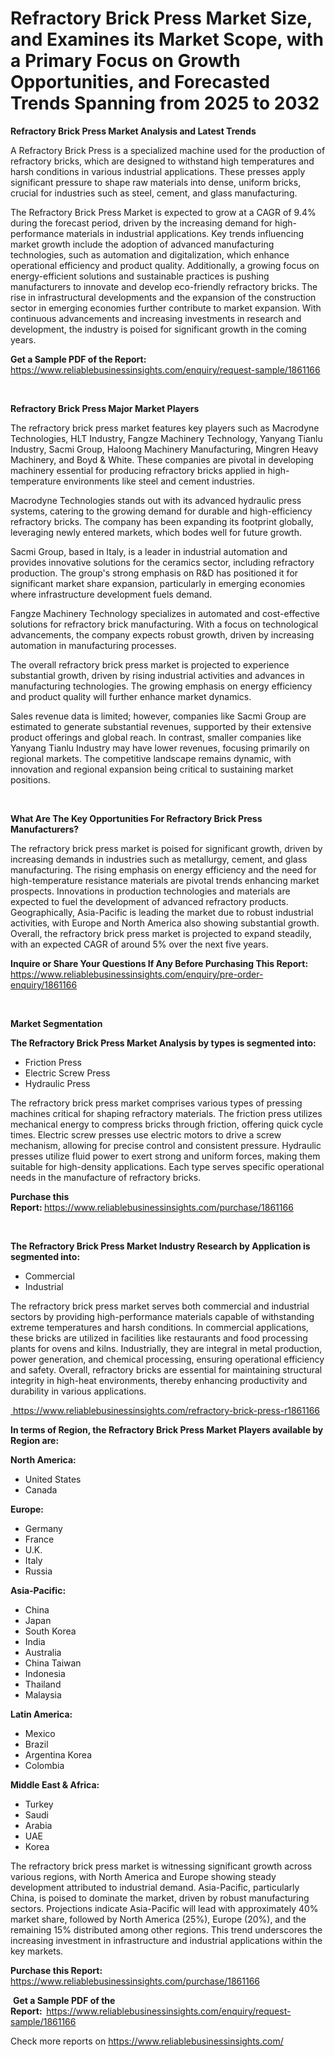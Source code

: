 <p><h1>Refractory Brick Press Market Size, and Examines its Market Scope, with a Primary Focus on Growth Opportunities, and Forecasted Trends Spanning from 2025 to 2032</h1></p><p><strong>Refractory Brick Press Market Analysis and Latest Trends</strong></p>
<p><p>A Refractory Brick Press is a specialized machine used for the production of refractory bricks, which are designed to withstand high temperatures and harsh conditions in various industrial applications. These presses apply significant pressure to shape raw materials into dense, uniform bricks, crucial for industries such as steel, cement, and glass manufacturing.</p><p>The Refractory Brick Press Market is expected to grow at a CAGR of 9.4% during the forecast period, driven by the increasing demand for high-performance materials in industrial applications. Key trends influencing market growth include the adoption of advanced manufacturing technologies, such as automation and digitalization, which enhance operational efficiency and product quality. Additionally, a growing focus on energy-efficient solutions and sustainable practices is pushing manufacturers to innovate and develop eco-friendly refractory bricks. The rise in infrastructural developments and the expansion of the construction sector in emerging economies further contribute to market expansion. With continuous advancements and increasing investments in research and development, the industry is poised for significant growth in the coming years.</p></p>
<p><strong>Get a Sample PDF of the Report:&nbsp;</strong> <a href="https://www.reliablebusinessinsights.com/enquiry/request-sample/1861166?utm_campaign=2306&utm_medium=2&utm_source=Github&utm_content=ia&utm_term=12042025&utm_id=refractory-brick-press">https://www.reliablebusinessinsights.com/enquiry/request-sample/1861166</a></p>
<p>&nbsp;</p>
<p><strong>Refractory Brick Press Major Market Players</strong></p>
<p><p>The refractory brick press market features key players such as Macrodyne Technologies, HLT Industry, Fangze Machinery Technology, Yanyang Tianlu Industry, Sacmi Group, Haloong Machinery Manufacturing, Mingren Heavy Machinery, and Boyd & White. These companies are pivotal in developing machinery essential for producing refractory bricks applied in high-temperature environments like steel and cement industries.</p><p>Macrodyne Technologies stands out with its advanced hydraulic press systems, catering to the growing demand for durable and high-efficiency refractory bricks. The company has been expanding its footprint globally, leveraging newly entered markets, which bodes well for future growth.</p><p>Sacmi Group, based in Italy, is a leader in industrial automation and provides innovative solutions for the ceramics sector, including refractory production. The group's strong emphasis on R&D has positioned it for significant market share expansion, particularly in emerging economies where infrastructure development fuels demand.</p><p>Fangze Machinery Technology specializes in automated and cost-effective solutions for refractory brick manufacturing. With a focus on technological advancements, the company expects robust growth, driven by increasing automation in manufacturing processes.</p><p>The overall refractory brick press market is projected to experience substantial growth, driven by rising industrial activities and advances in manufacturing technologies. The growing emphasis on energy efficiency and product quality will further enhance market dynamics.</p><p>Sales revenue data is limited; however, companies like Sacmi Group are estimated to generate substantial revenues, supported by their extensive product offerings and global reach. In contrast, smaller companies like Yanyang Tianlu Industry may have lower revenues, focusing primarily on regional markets. The competitive landscape remains dynamic, with innovation and regional expansion being critical to sustaining market positions.</p></p>
<p>&nbsp;</p>
<p><strong>What Are The Key Opportunities For Refractory Brick Press Manufacturers?</strong></p>
<p><p>The refractory brick press market is poised for significant growth, driven by increasing demands in industries such as metallurgy, cement, and glass manufacturing. The rising emphasis on energy efficiency and the need for high-temperature resistance materials are pivotal trends enhancing market prospects. Innovations in production technologies and materials are expected to fuel the development of advanced refractory products. Geographically, Asia-Pacific is leading the market due to robust industrial activities, with Europe and North America also showing substantial growth. Overall, the refractory brick press market is projected to expand steadily, with an expected CAGR of around 5% over the next five years.</p></p>
<p><strong>Inquire or Share Your Questions If Any Before Purchasing This Report:</strong> <a href="https://www.reliablebusinessinsights.com/enquiry/pre-order-enquiry/1861166?utm_campaign=2306&utm_medium=2&utm_source=Github&utm_content=ia&utm_term=12042025&utm_id=refractory-brick-press">https://www.reliablebusinessinsights.com/enquiry/pre-order-enquiry/1861166</a></p>
<p>&nbsp;</p>
<p><strong>Market Segmentation</strong></p>
<p><strong>The Refractory Brick Press Market Analysis by types is segmented into:</strong></p>
<p><ul><li>Friction Press</li><li>Electric Screw Press</li><li>Hydraulic Press</li></ul></p>
<p><p>The refractory brick press market comprises various types of pressing machines critical for shaping refractory materials. The friction press utilizes mechanical energy to compress bricks through friction, offering quick cycle times. Electric screw presses use electric motors to drive a screw mechanism, allowing for precise control and consistent pressure. Hydraulic presses utilize fluid power to exert strong and uniform forces, making them suitable for high-density applications. Each type serves specific operational needs in the manufacture of refractory bricks.</p></p>
<p><strong>Purchase this Report:&nbsp;</strong><a href="https://www.reliablebusinessinsights.com/purchase/1861166?utm_campaign=2306&utm_medium=2&utm_source=Github&utm_content=ia&utm_term=12042025&utm_id=refractory-brick-press">https://www.reliablebusinessinsights.com/purchase/1861166</a></p>
<p>&nbsp;</p>
<p><strong>The Refractory Brick Press Market Industry Research by Application is segmented into:</strong></p>
<p><ul><li>Commercial</li><li>Industrial</li></ul></p>
<p><p>The refractory brick press market serves both commercial and industrial sectors by providing high-performance materials capable of withstanding extreme temperatures and harsh conditions. In commercial applications, these bricks are utilized in facilities like restaurants and food processing plants for ovens and kilns. Industrially, they are integral in metal production, power generation, and chemical processing, ensuring operational efficiency and safety. Overall, refractory bricks are essential for maintaining structural integrity in high-heat environments, thereby enhancing productivity and durability in various applications.</p></p>
<p><a href="https://www.reliablebusinessinsights.com/refractory-brick-press-r1861166?utm_campaign=2306&utm_medium=2&utm_source=Github&utm_content=ia&utm_term=12042025&utm_id=refractory-brick-press">&nbsp;https://www.reliablebusinessinsights.com/refractory-brick-press-r1861166</a></p>
<p><strong>In terms of Region, the Refractory Brick Press Market Players available by Region are:</strong></p>
<p>
    <p> <strong> North America: </strong>
        <ul>
            <li>United States</li>
            <li>Canada</li>
        </ul>
        </p> 
    <p> <strong> Europe: </strong>
        <ul>
            <li>Germany</li>
            <li>France</li>
            <li>U.K.</li>
            <li>Italy</li>
            <li>Russia</li>
        </ul>
        </p> 
    <p> <strong> Asia-Pacific: </strong>
        <ul>
            <li>China</li>
            <li>Japan</li>
            <li>South Korea</li>
            <li>India</li>
            <li>Australia</li>
            <li>China Taiwan</li>
            <li>Indonesia</li>
            <li>Thailand</li>
            <li>Malaysia</li>
        </ul>
        </p> 
    <p> <strong> Latin America: </strong>
        <ul>
            <li>Mexico</li>
            <li>Brazil</li>
            <li>Argentina Korea</li>
            <li>Colombia</li>
        </ul>
        </p> 
    <p> <strong> Middle East & Africa: </strong>
        <ul>
            <li>Turkey</li>
            <li>Saudi</li>
            <li>Arabia</li>
            <li>UAE</li>
            <li>Korea</li>
        </ul>
    </p>
    </p>
<p><p>The refractory brick press market is witnessing significant growth across various regions, with North America and Europe showing steady development attributed to industrial demand. Asia-Pacific, particularly China, is poised to dominate the market, driven by robust manufacturing sectors. Projections indicate Asia-Pacific will lead with approximately 40% market share, followed by North America (25%), Europe (20%), and the remaining 15% distributed among other regions. This trend underscores the increasing investment in infrastructure and industrial applications within the key markets.</p></p>
<p><strong>Purchase this Report: </strong><a href="https://www.reliablebusinessinsights.com/purchase/1861166?utm_campaign=2306&utm_medium=2&utm_source=Github&utm_content=ia&utm_term=12042025&utm_id=refractory-brick-press">https://www.reliablebusinessinsights.com/purchase/1861166</a></p>
<p>&nbsp;<strong>Get a Sample PDF of the Report:&nbsp;&nbsp;</strong><a href="https://www.reliablebusinessinsights.com/enquiry/request-sample/1861166?utm_campaign=2306&utm_medium=2&utm_source=Github&utm_content=ia&utm_term=12042025&utm_id=refractory-brick-press">https://www.reliablebusinessinsights.com/enquiry/request-sample/1861166</a></p>
<p><strong></strong></p>
<p>Check more reports on <a href="https://www.reliablebusinessinsights.com/?utm_campaign=2306&utm_medium=2&utm_source=Github&utm_content=ia&utm_term=12042025&utm_id=refractory-brick-press">https://www.reliablebusinessinsights.com/</a></p>